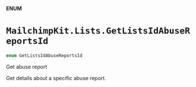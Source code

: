 **ENUM**

# `MailchimpKit.Lists.GetListsIdAbuseReportsId`

```swift
enum GetListsIdAbuseReportsId
```

Get abuse report

Get details about a specific abuse report.
